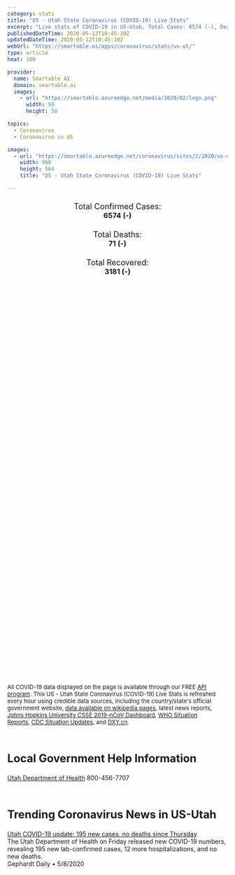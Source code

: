 ```yaml
---
category: stats
title: "US - Utah State Coronavirus (COVID-19) Live Stats"
excerpt: "Live stats of COVID-19 in US-Utah. Total Cases: 6574 (-), Deaths: 71 (-), Recoveries: 3181(-)."
publishedDateTime: 2020-05-12T10:45:10Z
updatedDateTime: 2020-05-12T10:45:10Z
webUrl: "https://smartable.ai/apps/coronavirus/stats/us-ut/"
type: article
heat: 100

provider:
  name: Smartable AI
  domain: smartable.ai
  images:
    - url: "https://smartable.azureedge.net/media/2020/02/logo.png"
      width: 50
      height: 50

topics:
  - Coronavirus
  - Coronavirus in US

images:
  - url: "https://smartable.azureedge.net/coronavirus/sites/2/2020/us-ut.jpg"
    width: 900
    height: 564
    title: "US - Utah State Coronavirus (COVID-19) Live Stats"

---
```

<div class="total-stats" style="text-align: center;">
    <h3>
	    <div style="font-size: 18px; font-weight: 400;">Total Confirmed Cases:</div>
	    6574 (-)
    </h3>
    <h3>
	    <div style="font-size: 18px; font-weight: 400;">Total Deaths:</div>
	    71 (-)
    </h3>
    <h3>
	    <div style="font-size: 18px; font-weight: 400;">Total Recovered:</div>
	    3181 (-)
    </h3>
</div>

<script type="text/javascript" src="https://www.gstatic.com/charts/loader.js"></script>

<div id="time_series_chart" style="width: 100%; height: 400px;"></div>
<script type="text/javascript">
  google.charts.load('current', {'packages':['corechart']});
  google.charts.setOnLoadCallback(drawChart);
  function drawChart() {
    var data = google.visualization.arrayToDataTable([
      ['Date', 'Total Cases', 'Total Deaths', 'Total Recovered'],
      ['1/22/2020', 0, 0, 0],['1/23/2020', 0, 0, 0],['1/24/2020', 0, 0, 0],['1/25/2020', 0, 0, 0],['1/26/2020', 0, 0, 0],['1/27/2020', 0, 0, 0],['1/28/2020', 0, 0, 0],['1/29/2020', 0, 0, 0],['1/30/2020', 0, 0, 0],['1/31/2020', 0, 0, 0],['2/1/2020', 0, 0, 0],['2/2/2020', 0, 0, 0],['2/3/2020', 0, 0, 0],['2/4/2020', 0, 0, 0],['2/5/2020', 0, 0, 0],['2/6/2020', 0, 0, 0],['2/7/2020', 0, 0, 0],['2/8/2020', 0, 0, 0],['2/9/2020', 0, 0, 0],['2/10/2020', 0, 0, 0],['2/11/2020', 0, 0, 0],['2/12/2020', 0, 0, 0],['2/13/2020', 0, 0, 0],['2/14/2020', 0, 0, 0],['2/15/2020', 0, 0, 0],['2/16/2020', 0, 0, 0],['2/17/2020', 0, 0, 0],['2/18/2020', 0, 0, 0],['2/19/2020', 0, 0, 0],['2/20/2020', 0, 0, 0],['2/21/2020', 0, 0, 0],['2/22/2020', 0, 0, 0],['2/23/2020', 0, 0, 0],['2/24/2020', 0, 0, 0],['2/25/2020', 0, 0, 0],['2/26/2020', 0, 0, 0],['2/27/2020', 0, 0, 0],['2/28/2020', 0, 0, 0],['2/29/2020', 0, 0, 0],['3/1/2020', 0, 0, 0],['3/2/2020', 0, 0, 0],['3/3/2020', 0, 0, 0],['3/4/2020', 0, 0, 0],['3/5/2020', 0, 0, 0],['3/6/2020', 0, 0, 0],['3/7/2020', 1, 0, 0],['3/8/2020', 1, 0, 0],['3/9/2020', 1, 0, 0],['3/10/2020', 1, 0, 0],['3/11/2020', 2, 0, 0],['3/12/2020', 2, 0, 0],['3/13/2020', 6, 0, 0],['3/14/2020', 19, 0, 0],['3/15/2020', 28, 0, 0],['3/16/2020', 39, 0, 0],['3/17/2020', 51, 0, 0],['3/18/2020', 64, 0, 0],['3/19/2020', 78, 0, 0],['3/20/2020', 112, 0, 0],['3/21/2020', 136, 0, 0],['3/22/2020', 181, 1, 0],['3/23/2020', 256, 1, 0],['3/24/2020', 297, 1, 0],['3/25/2020', 346, 1, 0],['3/26/2020', 402, 1, 0],['3/27/2020', 480, 2, 0],['3/28/2020', 601, 2, 0],['3/29/2020', 709, 3, 0],['3/30/2020', 793, 3, 0],['3/31/2020', 867, 4, 0],['4/1/2020', 986, 6, 0],['4/2/2020', 1062, 6, 0],['4/3/2020', 1205, 6, 0],['4/4/2020', 1382, 7, 11],['4/5/2020', 1555, 7, 11],['4/6/2020', 1620, 12, 26],['4/7/2020', 1675, 12, 26],['4/8/2020', 1778, 12, 26],['4/9/2020', 1901, 12, 26],['4/10/2020', 2022, 16, 15],['4/11/2020', 2121, 17, 15],['4/12/2020', 2216, 17, 15],['4/13/2020', 2270, 17, 207],['4/14/2020', 2322, 18, 183],['4/15/2020', 2450, 19, 183],['4/16/2020', 2587, 20, 183],['4/17/2020', 2821, 24, 187],['4/18/2020', 2944, 26, 187],['4/19/2020', 3080, 28, 175],['4/20/2020', 3224, 29, 175],['4/21/2020', 3308, 33, 175],['4/22/2020', 3456, 35, 175],['4/23/2020', 3623, 36, 175],['4/24/2020', 3967, 37, 175],['4/25/2020', 4009, 41, 888],['4/26/2020', 4185, 42, 888],['4/27/2020', 4297, 42, 888],['4/28/2020', 4413, 45, 888],['4/29/2020', 4552, 46, 888],['4/30/2020', 4736, 47, 1939],['5/1/2020', 4855, 48, 2062],['5/2/2020', 5144, 52, 2185],['5/3/2020', 5337, 53, 2185],['5/4/2020', 5491, 53, 2185],['5/5/2020', 5631, 59, 2185],['5/6/2020', 5778, 61, 2185],['5/7/2020', 5915, 64, 2185],['5/8/2020', 6097, 64, 2185],['5/9/2020', 6298, 69, 2185],['5/10/2020', 6470, 70, 2185],['5/11/2020', 6574, 71, 3181],['5/12/2020', 6574, 71, 3181],
    ]);
    var options = {
      curveType: 'none',
      chartArea: {'width': '80%', 'height': '80%'},
      legend: { position: 'top' },
      lineWidth: 5,
      colors: ['#f60109', '#444444', '#81B71F']
    };
    var chart = new google.visualization.LineChart(document.getElementById('time_series_chart'));
    chart.draw(data, options);
  }
</script>

<div id="geo_chart" style="width: 100%; height: 500px;"></div>
<script type="text/javascript">
  google.charts.load('current', {
    'packages':['geochart'],
    'mapsApiKey': 'AIzaSyDk1HhVhLaveyKrUhhHZ5YwzIpEcbdal6U'
  });
  google.charts.setOnLoadCallback(drawRegionsMap);
  function drawRegionsMap() {
    var data = google.visualization.arrayToDataTable([
      ['LATITUDE', 'LONGITUDE', 'DESCRIPTION', 'Total Cases', 'Total Deaths'],
      [41.6139765, -112.12478, "Bear River", 59, 1],[38.3945, -113.0123, "Beaver", 1, 0],[40.9629, -112.0953, "Davis", 338, 2],[37.8234, -112.4351, "Garfield", 3, 0],[38.6325, -109.3966, "Grand", 4, 0],[40.4743, -111.9383, "Salt Lake", 3365, 45],[37.205, -109.1623, "San Juan", 149, 3],[40.8298, -110.9984, "Summit", 386, 0],[40.4496, -112.3672, "Tooele", 77, 0],[40.0054, -111.7474, "Utah", 1358, 11],[40.4733, -111.2533, "Wasatch", 183, 1],[41.2603, -111.9522, "Weber", 180, 2],[37.0262, -112.5219, "Kane", 3, 0],[40.4344, -110.0308, "Duchesne", 9, 0],[39.3301, -110.9628, "Emery", 5, 0],[39.6561, -110.8461, "Carbon", 7, 0],[40.3695, -109.3556, "Uintah", 7, 0],[41.6124, -112.125, "Box Elder", 20, 1],[41.9116, -111.9356, "Cache", 58, 0],[37.7663, -113.0431, "Iron", 29, 1],[37.2373, -113.3471, "Washington", 125, 1],[41.0576176, -111.6183755, "Morgan", 10, 0],[39.3090085, -111.5706786, "Sanpete", 6, 0],[39.7108104, -112.7152125, "Juab", 8, 0],[39.0611744, -113.1918021, "Millard", 5, 0],[38.7333524, -111.6660725, "Sevier", 8, 0],[40.0966287, -111.5706786, "Southwest Utah", 170, 3],[38.3997408, -112.1430215, "Piute", 1, 0],
    ]);
    var options = {
      backgroundColor: {fill:'transparent',stroke:'#FFF' ,strokeWidth:0 }, 
      displayMode: 'markers',
      region: 'US-UT', 
      resolution: 'metros',
      colorAxis: {colors: ['#F27D81', '#f60109']},
      sizeAxis: {minSize:3,  maxSize:12},
    };
    var chart = new google.visualization.GeoChart(document.getElementById('geo_chart'));
    chart.draw(data, options);
  };
</script>

<div id="geo_table"></div>
<script type="text/javascript">
  google.charts.load('current', {'packages':['table']});
  google.charts.setOnLoadCallback(drawTable);
  function drawTable() {
    var data = new google.visualization.DataTable();
    data.addColumn('string', 'Location');
    data.addColumn('number', 'Total Cases');
    data.addColumn('number', 'New Cases');
    data.addColumn('number', 'Active Cases');
    data.addColumn('number', 'Total Deaths');
    data.addColumn('number', 'New Deaths');
    data.addColumn('number', 'Total Recovered');
    data.addRows([
      [{v:"Bear River", f:"Bear River"}, 59, 0, 58, 1, 0, 0],[{v:"Beaver", f:"Beaver"}, 1, 0, 1, 0, 0, 0],[{v:"Davis", f:"Davis"}, 338, 0, 336, 2, 0, 0],[{v:"Garfield", f:"Garfield"}, 3, 0, 3, 0, 0, 0],[{v:"Grand", f:"Grand"}, 4, 0, 3, 0, 0, 1],[{v:"Salt Lake", f:"Salt Lake"}, 3365, 0, 3320, 45, 0, 0],[{v:"San Juan", f:"San Juan"}, 149, 0, 146, 3, 0, 0],[{v:"Summit", f:"Summit"}, 386, 0, 386, 0, 0, 0],[{v:"Tooele", f:"Tooele"}, 77, 0, 77, 0, 0, 0],[{v:"Utah", f:"Utah"}, 1358, 0, 1347, 11, 0, 0],[{v:"Wasatch", f:"Wasatch"}, 183, 0, 182, 1, 0, 0],[{v:"Weber", f:"Weber"}, 180, 0, 142, 2, 0, 36],[{v:"Kane", f:"Kane"}, 3, 0, 3, 0, 0, 0],[{v:"Duchesne", f:"Duchesne"}, 9, 0, 9, 0, 0, 0],[{v:"Emery", f:"Emery"}, 5, 0, 5, 0, 0, 0],[{v:"Carbon", f:"Carbon"}, 7, 0, 5, 0, 0, 2],[{v:"Uintah", f:"Uintah"}, 7, 0, 7, 0, 0, 0],[{v:"Box Elder", f:"Box Elder"}, 20, 0, 19, 1, 0, 0],[{v:"Cache", f:"Cache"}, 58, 0, 58, 0, 0, 0],[{v:"Iron", f:"Iron"}, 29, 0, 28, 1, 0, 0],[{v:"Washington", f:"Washington"}, 125, 0, 124, 1, 0, 0],[{v:"Morgan", f:"Morgan"}, 10, 0, 10, 0, 0, 0],[{v:"Sanpete", f:"Sanpete"}, 6, 0, 6, 0, 0, 0],[{v:"Juab", f:"Juab"}, 8, 0, 8, 0, 0, 0],[{v:"Millard", f:"Millard"}, 5, 0, 5, 0, 0, 0],[{v:"Sevier", f:"Sevier"}, 8, 0, 8, 0, 0, 0],[{v:"Southwest Utah", f:"Southwest Utah"}, 170, 0, 167, 3, 0, 0],[{v:"Piute", f:"Piute"}, 1, 0, 1, 0, 0, 0],
    ]);
    data.setProperty(0, 0, 'style', 'min-width:100px');
    var table = new google.visualization.Table(document.getElementById('geo_table'));
    table.draw(data, {allowHtml: true, sortColumn: 2, sortAscending: false, width: '660px', height: '100%'});
  }
</script>

<span style="font-size: 13px">All COVID-19 data displayed on the page is available through our FREE <a href="https://developer.smartable.ai">API program</a>. This US - Utah State Coronavirus (COVID-19) Live Stats is refreshed every hour using credible data sources, including the country/state's official government website, <a href="https://en.wikipedia.org/wiki/2019%E2%80%9320_coronavirus_pandemic" target="_blank">data available on wikipedia pages</a>, latest news reports, <a href="https://systems.jhu.edu/research/public-health/ncov/" target="_blank">Johns Hopkins University CSSE 2019-nCoV Dashboard</a>, <a href="https://www.who.int/emergencies/diseases/novel-coronavirus-2019/situation-reports" target="_blank">WHO Situation Reports</a>, <a href="https://www.cdc.gov/coronavirus/2019-ncov/index.html" target="_blank">CDC Situation Updates</a>, and <a href="https://ncov.dxy.cn/ncovh5/view/pneumonia" target="_blank">DXY.cn</a>.</span>

<h2 id="news" class="center" style="margin-top: 60px; font-size: 25px;">Local Government Help Information</h2>
<div class="info center">
<a href="https://coronavirus.utah.gov/" target="_blank">Utah Department of Health</a> 800-456-7707
</div>
<h2 id="news" class="center" style="margin-top: 60px; font-size: 25px;">Trending Coronavirus News in US-Utah</h2>
<div class="row">
<div class="col-md-6 col-sm-12">
  <div class="content-card">
	<a href="https://gephardtdaily.com/breaking/utah-covid-19-update-195-new-cases-no-deaths-since-thursday/"><div class="card-image" style="background-image: url(https://gephardtdaily.com/wp-content/uploads/2020/04/COVID-19-black.jpg)"></div></a>
	<div class="content">
		<div class="card-title"><a href="https://gephardtdaily.com/breaking/utah-covid-19-update-195-new-cases-no-deaths-since-thursday/">Utah COVID-19 update: 195 new cases, no deaths since Thursday</a></div>
		<div class="card-excerpt">The Utah Department of Health on Friday released new COVID-19 numbers, revealing 195 new lab-confirmed cases, 12 more hospitalizations, and no new deaths.</div>
		<div class="card-meta">
			<span class="card-provider">Gephardt Daily</span> • <span class="card-date">5/8/2020</span>
		</div>
	</div>
  </div>
</div>

</div>

